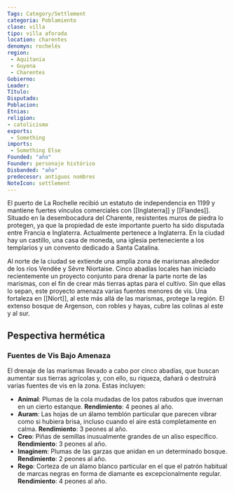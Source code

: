 ```yaml
---
Tags: Category/Settlement
categoria: Poblamiento
clase: villa 
tipo: villa aforada 
location: charentes 
denomyn: rochelés 
region: 
 - Aquitania 
 - Guyena
 - Charentes 
Gobierno:
Leader: 
Título: 
Disputado: 
Poblacion:
Etnias:
religion:
- catolicismo 
exports: 
 - Something
imports: 
 - Something Else
Founded: "año"
Founder: personaje histórico
Disbanded: "año"
predecesor: antiguos nombres
NoteIcon: settlement
---
```




El puerto de La Rochelle recibió un estatuto de independencia en 1199 y mantiene fuertes vínculos comerciales con [[Inglaterra]] y [[Flandes]]. Situado en la desembocadura del Charente, resistentes muros de piedra lo protegen, ya que la propiedad de este importante puerto ha sido disputada entre Francia e Inglaterra. Actualmente pertenece a Inglaterra. En la ciudad hay un castillo, una casa de moneda, una iglesia perteneciente a los templarios y un convento dedicado a Santa Catalina.

Al norte de la ciudad se extiende una amplia zona de marismas alrededor de los ríos Vendée y Sèvre Niortaise. Cinco abadías locales han iniciado recientemente un proyecto conjunto para drenar la parte norte de las marismas, con el fin de crear más tierras aptas para el cultivo. Sin que ellas lo sepan, este proyecto amenaza varias fuentes menores de vis. Una fortaleza en [[Niort]], al este más allá de las marismas, protege la región. El extenso bosque de Argenson, con robles y hayas, cubre las colinas al este y al sur.

## Pespectiva hermética
### Fuentes de Vis Bajo Amenaza
El drenaje de las marismas llevado a cabo por cinco abadías, que buscan aumentar sus tierras agrícolas y, con ello, su riqueza, dañará o destruirá varias fuentes de vis en la zona. Estas incluyen:
- **Animal**: Plumas de la cola mudadas de los patos rabudos que invernan en un cierto estanque. **Rendimiento**: 4 peones al año.
- **Auram**: Las hojas de un álamo temblón particular que parecen vibrar como si hubiera brisa, incluso cuando el aire está completamente en calma. **Rendimiento**: 3 peones al año.
- **Creo**: Piñas de semillas inusualmente grandes de un aliso específico. **Rendimiento**: 3 peones al año.
- **Imaginem**: Plumas de las garzas que anidan en un determinado bosque. **Rendimiento**: 2 peones al año.
- **Rego**: Corteza de un álamo blanco particular en el que el patrón habitual de marcas negras en forma de diamante es excepcionalmente regular. **Rendimiento**: 4 peones al año.

